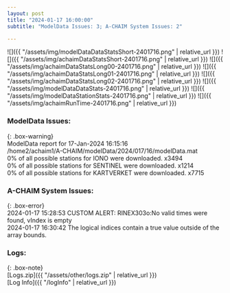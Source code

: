 ```yaml
---
layout: post
title: "2024-01-17 16:00:00"
subtitle: "ModelData Issues: 3; A-CHAIM System Issues: 2"

---
```


![]({{ "/assets/img/modelDataDataStatsShort-2401716.png" | relative_url }})
![]({{ "/assets/img/achaimDataStatsShort-2401716.png" | relative_url }})
![]({{ "/assets/img/achaimDataStatsLong00-2401716.png" | relative_url }})
![]({{ "/assets/img/achaimDataStatsLong01-2401716.png" | relative_url }})
![]({{ "/assets/img/achaimDataStatsLong02-2401716.png" | relative_url }})
![]({{ "/assets/img/modelDataDataStats-2401716.png" | relative_url }})
![]({{ "/assets/img/modelDataStationStats-2401716.png" | relative_url }})
![]({{ "/assets/img/achaimRunTime-2401716.png" | relative_url }})


### ModelData Issues:  
  
{: .box-warning}  
 ModelData report for 17-Jan-2024 16:15:16   
 /home2/achaim1/A-CHAIM/modelData/2024/017/16/modelData.mat   
 0% of all possible stations for IONO were downloaded. x3494   
 0% of all possible stations for SENTINEL were downloaded. x1214   
 0% of all possible stations for KARTVERKET were downloaded. x7715   
  
### A-CHAIM System Issues:  
  
{: .box-error}  
2024-01-17 15:28:53 CUSTOM ALERT: RINEX303o:No valid times were found, vIndex is empty  
2024-01-17 16:30:42 The logical indices contain a true value outside of the array bounds.  

### Logs:  
  
{: .box-note}  
[Logs.zip]({{ "/assets/other/logs.zip" | relative_url }})  
[Log Info]({{ "/logInfo" | relative_url }})  

